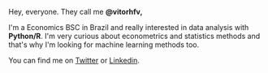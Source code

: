<p>Hey, everyone. They call me <strong> @vitorhfv,&nbsp;</strong>
<p>I'm a Economics BSC in Brazil and really interested in data analysis with <strong>Python/R</strong>. I'm very curious about econometrics and statistics methods and that's why I'm looking for machine learning methods too. </p>
<p>You can find me on <a href="http://twitter.com/vitorfvieir">Twitter</a> or <a href="https://www.linkedin.com/in/vitor-vieira-832468220/">Linkedin</a>.</p>

